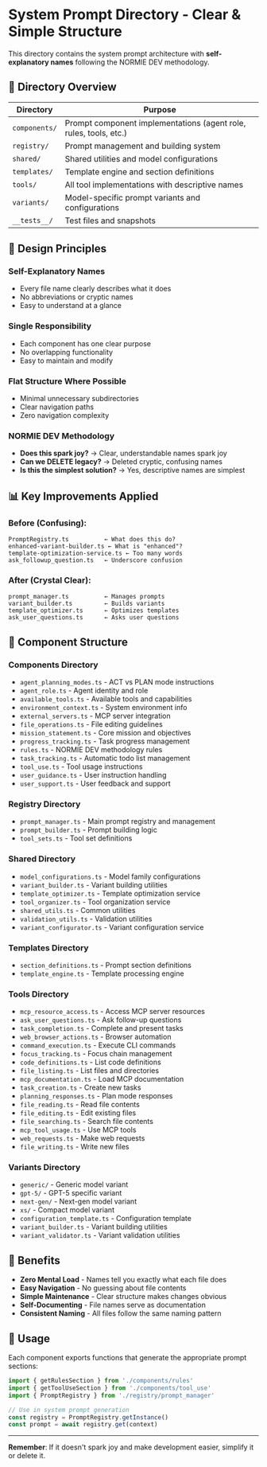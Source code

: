 # System Prompt Directory - Clear & Simple Structure

This directory contains the system prompt architecture with **self-explanatory names** following the NORMIE DEV methodology.

## 📁 Directory Overview

| Directory | Purpose |
|-----------|---------|
| `components/` | Prompt component implementations (agent role, rules, tools, etc.) |
| `registry/` | Prompt management and building system |
| `shared/` | Shared utilities and model configurations |
| `templates/` | Template engine and section definitions |
| `tools/` | All tool implementations with descriptive names |
| `variants/` | Model-specific prompt variants and configurations |
| `__tests__/` | Test files and snapshots |

## 🎯 Design Principles

### **Self-Explanatory Names**
- Every file name clearly describes what it does
- No abbreviations or cryptic names
- Easy to understand at a glance

### **Single Responsibility**
- Each component has one clear purpose
- No overlapping functionality
- Easy to maintain and modify

### **Flat Structure Where Possible**
- Minimal unnecessary subdirectories
- Clear navigation paths
- Zero navigation complexity

### **NORMIE DEV Methodology**
- **Does this spark joy?** → Clear, understandable names spark joy
- **Can we DELETE legacy?** → Deleted cryptic, confusing names
- **Is this the simplest solution?** → Yes, descriptive names are simplest

## 📊 Key Improvements Applied

### **Before (Confusing):**
```
PromptRegistry.ts          ← What does this do?
enhanced-variant-builder.ts ← What is "enhanced"?
template-optimization-service.ts ← Too many words
ask_followup_question.ts   ← Underscore confusion
```

### **After (Crystal Clear):**
```
prompt_manager.ts          ← Manages prompts
variant_builder.ts         ← Builds variants
template_optimizer.ts      ← Optimizes templates
ask_user_questions.ts      ← Asks user questions
```

## 🚀 Component Structure

### **Components Directory**
- `agent_planning_modes.ts` - ACT vs PLAN mode instructions
- `agent_role.ts` - Agent identity and role
- `available_tools.ts` - Available tools and capabilities
- `environment_context.ts` - System environment info
- `external_servers.ts` - MCP server integration
- `file_operations.ts` - File editing guidelines
- `mission_statement.ts` - Core mission and objectives
- `progress_tracking.ts` - Task progress management
- `rules.ts` - NORMIE DEV methodology rules
- `task_tracking.ts` - Automatic todo list management
- `tool_use.ts` - Tool usage instructions
- `user_guidance.ts` - User instruction handling
- `user_support.ts` - User feedback and support

### **Registry Directory**
- `prompt_manager.ts` - Main prompt registry and management
- `prompt_builder.ts` - Prompt building logic
- `tool_sets.ts` - Tool set definitions

### **Shared Directory**
- `model_configurations.ts` - Model family configurations
- `variant_builder.ts` - Variant building utilities
- `template_optimizer.ts` - Template optimization service
- `tool_organizer.ts` - Tool organization service
- `shared_utils.ts` - Common utilities
- `validation_utils.ts` - Validation utilities
- `variant_configurator.ts` - Variant configuration service

### **Templates Directory**
- `section_definitions.ts` - Prompt section definitions
- `template_engine.ts` - Template processing engine

### **Tools Directory**
- `mcp_resource_access.ts` - Access MCP server resources
- `ask_user_questions.ts` - Ask follow-up questions
- `task_completion.ts` - Complete and present tasks
- `web_browser_actions.ts` - Browser automation
- `command_execution.ts` - Execute CLI commands
- `focus_tracking.ts` - Focus chain management
- `code_definitions.ts` - List code definitions
- `file_listing.ts` - List files and directories
- `mcp_documentation.ts` - Load MCP documentation
- `task_creation.ts` - Create new tasks
- `planning_responses.ts` - Plan mode responses
- `file_reading.ts` - Read file contents
- `file_editing.ts` - Edit existing files
- `file_searching.ts` - Search file contents
- `mcp_tool_usage.ts` - Use MCP tools
- `web_requests.ts` - Make web requests
- `file_writing.ts` - Write new files

### **Variants Directory**
- `generic/` - Generic model variant
- `gpt-5/` - GPT-5 specific variant
- `next-gen/` - Next-gen model variant
- `xs/` - Compact model variant
- `configuration_template.ts` - Configuration template
- `variant_builder.ts` - Variant building utilities
- `variant_validator.ts` - Variant validation utilities

## 🎉 Benefits

- **Zero Mental Load** - Names tell you exactly what each file does
- **Easy Navigation** - No guessing about file contents
- **Simple Maintenance** - Clear structure makes changes obvious
- **Self-Documenting** - File names serve as documentation
- **Consistent Naming** - All files follow the same naming pattern

## 🔧 Usage

Each component exports functions that generate the appropriate prompt sections:

```typescript
import { getRulesSection } from './components/rules'
import { getToolUseSection } from './components/tool_use'
import { PromptRegistry } from './registry/prompt_manager'

// Use in system prompt generation
const registry = PromptRegistry.getInstance()
const prompt = await registry.get(context)
```

---

**Remember**: If it doesn't spark joy and make development easier, simplify it or delete it.